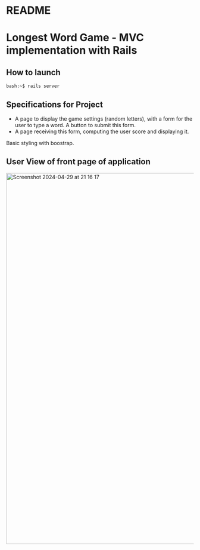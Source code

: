 # README 

# Longest Word Game - MVC implementation with Rails

## How to launch
```console
bash:~$ rails server

```

## Specifications for Project 
* A page to display the game settings (random letters), with a form for the user to type a word. A button to submit this form.
* A page receiving this form, computing the user score and displaying it.

Basic styling with boostrap.


## User View of front page of application
<img width="994" alt="Screenshot 2024-04-29 at 21 16 17" src="https://github.com/eacher24/rails-longest-word-game/assets/89210346/29f1438a-84a2-45d0-9495-009626237c1a">
